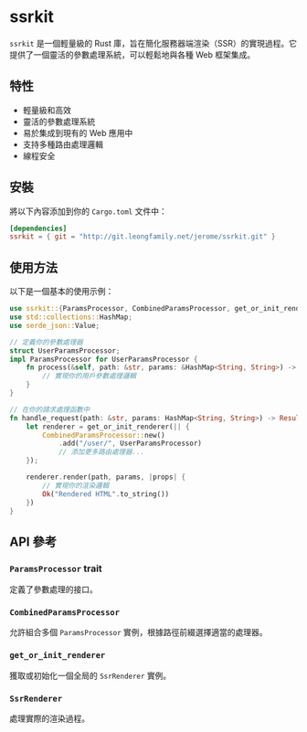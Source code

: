 # ssrkit

`ssrkit` 是一個輕量級的 Rust 庫，旨在簡化服務器端渲染（SSR）的實現過程。它提供了一個靈活的參數處理系統，可以輕鬆地與各種 Web 框架集成。

## 特性

- 輕量級和高效
- 靈活的參數處理系統
- 易於集成到現有的 Web 應用中
- 支持多種路由處理邏輯
- 線程安全

## 安裝

將以下內容添加到你的 `Cargo.toml` 文件中：

```toml
[dependencies]
ssrkit = { git = "http://git.leongfamily.net/jerome/ssrkit.git" }
```


## 使用方法

以下是一個基本的使用示例：

```rust
use ssrkit::{ParamsProcessor, CombinedParamsProcessor, get_or_init_renderer};
use std::collections::HashMap;
use serde_json::Value;

// 定義你的參數處理器
struct UserParamsProcessor;
impl ParamsProcessor for UserParamsProcessor {
    fn process(&self, path: &str, params: &HashMap<String, String>) -> serde_json::Map<String, Value> {
        // 實現你的用戶參數處理邏輯
    }
}

// 在你的請求處理函數中
fn handle_request(path: &str, params: HashMap<String, String>) -> Result<String, String> {
    let renderer = get_or_init_renderer(|| {
        CombinedParamsProcessor::new()
            .add("/user/", UserParamsProcessor)
            // 添加更多路由處理器...
    });

    renderer.render(path, params, |props| {
        // 實現你的渲染邏輯
        Ok("Rendered HTML".to_string())
    })
}
```

## API 參考

### `ParamsProcessor` trait

定義了參數處理的接口。

### `CombinedParamsProcessor`

允許組合多個 `ParamsProcessor` 實例，根據路徑前綴選擇適當的處理器。

### `get_or_init_renderer`

獲取或初始化一個全局的 `SsrRenderer` 實例。

### `SsrRenderer`

處理實際的渲染過程。